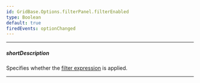 ```yaml
---
id: GridBase.Options.filterPanel.filterEnabled
type: Boolean
default: true
firedEvents: optionChanged
---
```

---
##### shortDescription
Specifies whether the [filter expression]({basewidgetpath}/Configuration/#filterValue) is applied.

---
